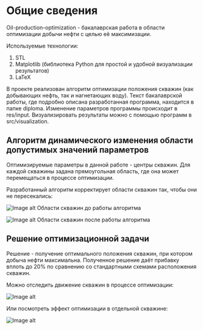 # Общие сведения

Oil-production-optimization - бакалаврская работа в области оптимизации добычи нефти с целью её максимизации.

Используемые технологии:
1. STL
2. Matplotlib (библиотека Python для простой и удобной визуализации результатов)
3. LaTeX

В проекте реализован алгоритм оптимизации положения скважин (как добывающих нефть, так и нагнетающих воду). 
Текст бакалаврской работы, где подробно описана разработанная программа, находится в папке diploma.
Изменение параметров программы происходит в res/input. 
Визуализировать результаты можно с помощью программ в src/visualization.

## Алгоритм динамического изменения области допустимых значений параметров

Оптимизируемые параметры в данной работе - центры скважин. 
Для каждой скважины задана прямоугольная область, где она может перемещаться в процессе оптимизации. 

Разработанный алгоритм корректирует области скважин так, чтобы они не пересекались:

![Image alt](https://github.com/yabaranov/FEM-tetrahedrons/raw/master/res/graph/ver_pic_3.png)
Области скважин до работы алгоритма

![Image alt](https://github.com/yabaranov/FEM-tetrahedrons/raw/master/res/graph/ver_pic_4.png)
Области скважин после работы алгоритма

## Решение оптимизационной задачи

Решение - получение оптимального положения скважин, при котором добыча нефти максимальна. 
Полученное решение даёт прибавку вплоть до 20% по сравнению со стандартными схемами расположения скважин. 

Можно отследить движение скважин в процессе оптимизации:

![Image alt](https://github.com/yabaranov/FEM-tetrahedrons/raw/master/res/graph/Visualize.png)

Или посмотреть эффект оптимизации в отдельной скважине: 

![Image alt](https://github.com/yabaranov/FEM-tetrahedrons/raw/master/res/graph/res_pic_Sq_5_2.png)